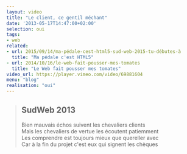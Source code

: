 ```yaml
---
layout: video
title: "Le client, ce gentil méchant"
date: '2013-05-17T14:47:00+02:00'
selection: oui
tags:
- web
related:
- url: 2015/09/14/ma-pédale-cest-html5-sud-web-2015-tu-débutes-à
  title: "Ma pédale c'est HTML5"
- url: 2014/10/16/le-web-fait-pousser-mes-tomates
  title: "Le Web fait pousser mes tomates"
video_url: https://player.vimeo.com/video/69881604
menu: "blog"
realisation: "oui"
---
```

> ## SudWeb 2013
>
> Bien mauvais échos suivent les chevaliers clients  
  Mais les chevaliers de vertue les écoutent patiemment  
  Les comprendre est toujours mieux que quereller avec  
  Car à la fin du projet c'est eux qui signent les chèques
